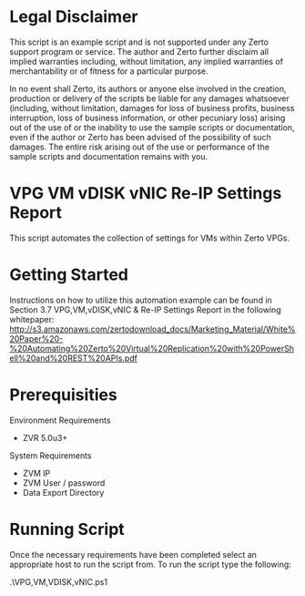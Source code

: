 # Legal Disclaimer 
This script is an example script and is not supported under any Zerto support program or service. The author and Zerto further disclaim all implied warranties including, without limitation, any implied warranties of merchantability or of fitness for a particular purpose.

In no event shall Zerto, its authors or anyone else involved in the creation, production or delivery of the scripts be liable for any damages whatsoever (including, without limitation, damages for loss of business profits, business interruption, loss of business information, or other pecuniary loss) arising out of the use of or the inability to use the sample scripts or documentation, even if the author or Zerto has been advised of the possibility of such damages. The entire risk arising out of the use or performance of the sample scripts and documentation remains with you.

# VPG VM vDISK vNIC Re-IP Settings Report 
This script automates the collection of settings for VMs within Zerto VPGs. 

# Getting Started
Instructions on how to utilize this automation example can be found in Section 3.7 VPG,VM,vDISK,vNIC & Re-IP Settings Report in the following whitepaper: http://s3.amazonaws.com/zertodownload_docs/Marketing_Material/White%20Paper%20-%20Automating%20Zerto%20Virtual%20Replication%20with%20PowerShell%20and%20REST%20APIs.pdf
# Prerequisities 
Environment Requirements 
  - ZVR 5.0u3+

System Requirements 
  - ZVM IP 
  - ZVM User / password 
  - Data Export Directory 

# Running Script 
Once the necessary requirements have been completed select an appropriate host to run the script from. To run the script type the following:

.\VPG,VM,VDISK,vNIC.ps1
